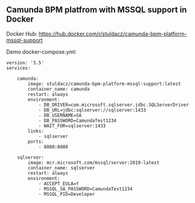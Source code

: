 ## Camunda BPM platfrom with MSSQL support in Docker

Docker Hub: https://hub.docker.com/r/stuldacz/camunda-bpm-platform-mssql-support

Demo docker-compose.yml:

```
version: '3.5'
services:

    camunda:
        image: stuldacz/camunda-bpm-platform-mssql-support:latest
        container_name: camunda
        restart: always
        environment:
            - DB_DRIVER=com.microsoft.sqlserver.jdbc.SQLServerDriver
            - DB_URL=jdbc:sqlserver://sqlserver:1433
            - DB_USERNAME=SA
            - DB_PASSWORD=CamundaTest1234
            - WAIT_FOR=sqlserver:1433
        links:
            - sqlserver
        ports:
            - 8080:8080

    sqlserver:
        image: mcr.microsoft.com/mssql/server:2019-latest
        container_name: sqlserver
        restart: always
        environment:
            - ACCEPT_EULA=Y
            - MSSQL_SA_PASSWORD=CamundaTest1234
            - MSSQL_PID=Developer
```
